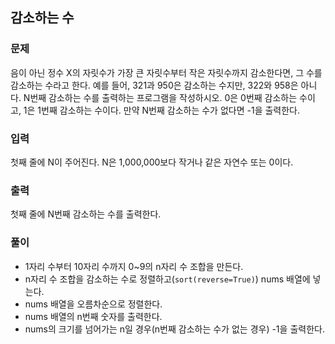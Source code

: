 ## 감소하는 수
### 문제
음이 아닌 정수 X의 자릿수가 가장 큰 자릿수부터 작은 자릿수까지 감소한다면, 그 수를 감소하는 수라고 한다. 예를 들어, 321과 950은 감소하는 수지만, 322와 958은 아니다. N번째 감소하는 수를 출력하는 프로그램을 작성하시오. 0은 0번째 감소하는 수이고, 1은 1번째 감소하는 수이다. 만약 N번째 감소하는 수가 없다면 -1을 출력한다.

### 입력
첫째 줄에 N이 주어진다. N은 1,000,000보다 작거나 같은 자연수 또는 0이다.

### 출력
첫째 줄에 N번째 감소하는 수를 출력한다.

### 풀이
- 1자리 수부터 10자리 수까지 0~9의 n자리 수 조합을 만든다.
- n자리 수 조합을 감소하는 수로 정렬하고(```sort(reverse=True)```) nums 배열에 넣는다.
- nums 배열을 오름차순으로 정렬한다.
- nums 배열의 n번째 숫자를 출력한다.
- nums의 크기를 넘어가는 n일 경우(n번째 감소하는 수가 없는 경우) -1을 출력한다.